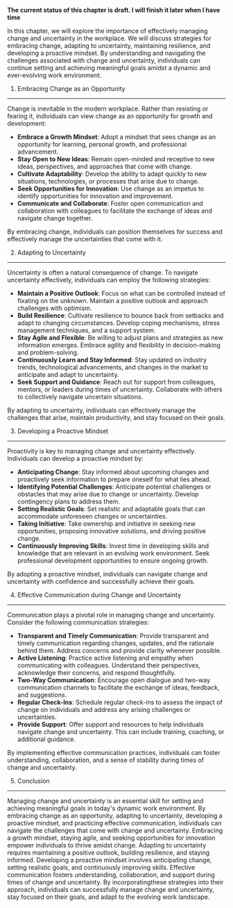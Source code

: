 **The current status of this chapter is draft. I will finish it later when I have time**

In this chapter, we will explore the importance of effectively managing change and uncertainty in the workplace. We will discuss strategies for embracing change, adapting to uncertainty, maintaining resilience, and developing a proactive mindset. By understanding and navigating the challenges associated with change and uncertainty, individuals can continue setting and achieving meaningful goals amidst a dynamic and ever-evolving work environment.

1. Embracing Change as an Opportunity
-------------------------------------

Change is inevitable in the modern workplace. Rather than resisting or fearing it, individuals can view change as an opportunity for growth and development:

* **Embrace a Growth Mindset**: Adopt a mindset that sees change as an opportunity for learning, personal growth, and professional advancement.
* **Stay Open to New Ideas**: Remain open-minded and receptive to new ideas, perspectives, and approaches that come with change.
* **Cultivate Adaptability**: Develop the ability to adapt quickly to new situations, technologies, or processes that arise due to change.
* **Seek Opportunities for Innovation**: Use change as an impetus to identify opportunities for innovation and improvement.
* **Communicate and Collaborate**: Foster open communication and collaboration with colleagues to facilitate the exchange of ideas and navigate change together.

By embracing change, individuals can position themselves for success and effectively manage the uncertainties that come with it.

2. Adapting to Uncertainty
--------------------------

Uncertainty is often a natural consequence of change. To navigate uncertainty effectively, individuals can employ the following strategies:

* **Maintain a Positive Outlook**: Focus on what can be controlled instead of fixating on the unknown. Maintain a positive outlook and approach challenges with optimism.
* **Build Resilience**: Cultivate resilience to bounce back from setbacks and adapt to changing circumstances. Develop coping mechanisms, stress management techniques, and a support system.
* **Stay Agile and Flexible**: Be willing to adjust plans and strategies as new information emerges. Embrace agility and flexibility in decision-making and problem-solving.
* **Continuously Learn and Stay Informed**: Stay updated on industry trends, technological advancements, and changes in the market to anticipate and adapt to uncertainty.
* **Seek Support and Guidance**: Reach out for support from colleagues, mentors, or leaders during times of uncertainty. Collaborate with others to collectively navigate uncertain situations.

By adapting to uncertainty, individuals can effectively manage the challenges that arise, maintain productivity, and stay focused on their goals.

3. Developing a Proactive Mindset
---------------------------------

Proactivity is key to managing change and uncertainty effectively. Individuals can develop a proactive mindset by:

* **Anticipating Change**: Stay informed about upcoming changes and proactively seek information to prepare oneself for what lies ahead.
* **Identifying Potential Challenges**: Anticipate potential challenges or obstacles that may arise due to change or uncertainty. Develop contingency plans to address them.
* **Setting Realistic Goals**: Set realistic and adaptable goals that can accommodate unforeseen changes or uncertainties.
* **Taking Initiative**: Take ownership and initiative in seeking new opportunities, proposing innovative solutions, and driving positive change.
* **Continuously Improving Skills**: Invest time in developing skills and knowledge that are relevant in an evolving work environment. Seek professional development opportunities to ensure ongoing growth.

By adopting a proactive mindset, individuals can navigate change and uncertainty with confidence and successfully achieve their goals.

4. Effective Communication during Change and Uncertainty
--------------------------------------------------------

Communication plays a pivotal role in managing change and uncertainty. Consider the following communication strategies:

* **Transparent and Timely Communication**: Provide transparent and timely communication regarding changes, updates, and the rationale behind them. Address concerns and provide clarity whenever possible.
* **Active Listening**: Practice active listening and empathy when communicating with colleagues. Understand their perspectives, acknowledge their concerns, and respond thoughtfully.
* **Two-Way Communication**: Encourage open dialogue and two-way communication channels to facilitate the exchange of ideas, feedback, and suggestions.
* **Regular Check-Ins**: Schedule regular check-ins to assess the impact of change on individuals and address any arising challenges or uncertainties.
* **Provide Support**: Offer support and resources to help individuals navigate change and uncertainty. This can include training, coaching, or additional guidance.

By implementing effective communication practices, individuals can foster understanding, collaboration, and a sense of stability during times of change and uncertainty.

5. Conclusion
-------------

Managing change and uncertainty is an essential skill for setting and achieving meaningful goals in today's dynamic work environment. By embracing change as an opportunity, adapting to uncertainty, developing a proactive mindset, and practicing effective communication, individuals can navigate the challenges that come with change and uncertainty. Embracing a growth mindset, staying agile, and seeking opportunities for innovation empower individuals to thrive amidst change. Adapting to uncertainty requires maintaining a positive outlook, building resilience, and staying informed. Developing a proactive mindset involves anticipating change, setting realistic goals, and continuously improving skills. Effective communication fosters understanding, collaboration, and support during times of change and uncertainty. By incorporatingthese strategies into their approach, individuals can successfully manage change and uncertainty, stay focused on their goals, and adapt to the evolving work landscape.
